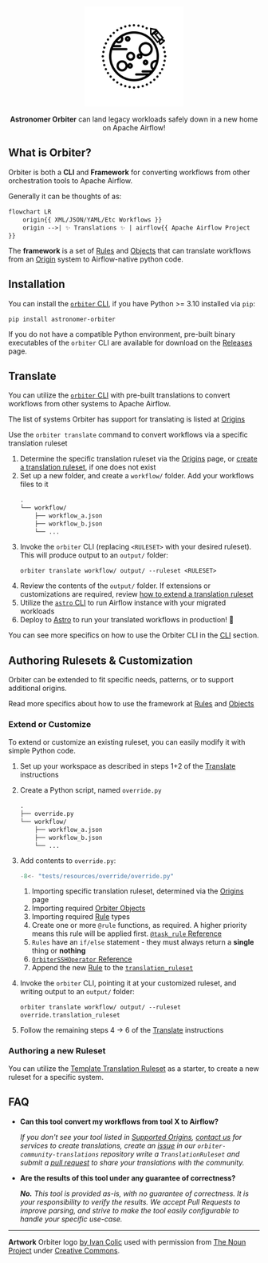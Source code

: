 <!--suppress HtmlDeprecatedAttribute -->
<p align="center">
  <img
    width="200px" height="200px"
    src="./orbiter.svg"
    alt="Logo of Spaceship Orbiting a Planet"
  />
</p>
<p align="center">
  <b>Astronomer Orbiter</b> can land legacy workloads safely down in a new home on Apache Airflow!
</p>

## What is Orbiter?
Orbiter is both a **CLI** and **Framework** for converting workflows
from other orchestration tools to Apache Airflow.

Generally it can be thoughts of as:
```mermaid
flowchart LR
    origin{{ XML/JSON/YAML/Etc Workflows }}
    origin -->| ✨ Translations ✨ | airflow{{ Apache Airflow Project }}
```
The **framework** is a set of [Rules](./Rules_and_Rulesets) and [Objects](./objects) that can translate workflows
from an [Origin](./origins) system to Airflow-native python code.

## Installation

You can install the [`orbiter` CLI](./CLI), if you have Python >= 3.10 installed via `pip`:
```shell
pip install astronomer-orbiter
```
If you do not have a compatible Python environment, pre-built binary executables of the `orbiter` CLI
are available for download on the [Releases](https://github.com/astronomer/orbiter/releases) page.

## Translate
You can utilize the [`orbiter` CLI](./CLI) with pre-built translations to convert workflows
from other systems to Apache Airflow.

The list of systems Orbiter has support for translating is listed at [Origins](origins)

Use the `orbiter translate` command to convert workflows via a specific translation ruleset

1. Determine the specific translation ruleset via the [Origins](origins) page,
    or [create a translation ruleset](#authoring-rulesets-customization),
    if one does not exist
2. Set up a new folder, and create a `workflow/` folder. Add your workflows files to it
    ```shell
    .
    └── workflow/
        ├── workflow_a.json
        ├── workflow_b.json
        └── ...
    ```
3. Invoke the `orbiter` CLI (replacing `<RULESET>` with your desired ruleset). This will produce output to an `output/` folder:
    ```shell
    orbiter translate workflow/ output/ --ruleset <RULESET>
    ```
4. Review the contents of the `output/` folder. If extensions or customizations are required, review
    [how to extend a translation ruleset](#extend-or-customize)
5. Utilize the [`astro` CLI](https://www.astronomer.io/docs/astro/cli/overview)
    to run Airflow instance with your migrated workloads
6. Deploy to [Astro](https://www.astronomer.io/try-astro/) to run your translated workflows in production! 🚀

You can see more specifics on how to use the Orbiter CLI in the [CLI](CLI) section.

## Authoring Rulesets & Customization
Orbiter can be extended to fit specific needs, patterns, or to support additional origins.

Read more specifics about how to use the framework at [Rules](./Rules_and_Rulesets) and [Objects](./objects)

### Extend or Customize
To extend or customize an existing ruleset, you can easily modify it with simple Python code.

1. Set up your workspace as described in steps 1+2 of the [Translate](#translate) instructions
2. Create a Python script, named `override.py`
    ```shell
    .
    ├── override.py
    └── workflow/
        ├── workflow_a.json
        ├── workflow_b.json
        └── ...
    ```
3. Add contents to `override.py`:
    ```python title="override.py" linenums="1"
    -8<- "tests/resources/override/override.py"
    ```
    1. Importing specific translation ruleset, determined via the [Origins](origins) page
    2. Importing required [Orbiter Objects](./objects)
    3. Importing required [Rule](./Rules_and_Rulesets) types
    4. Create one or more `@rule` functions, as required. A higher priority means this rule will be applied first.
        [`@task_rule` Reference](./Rules_and_Rulesets/rules/#orbiter.rules.TaskRule)
    5. `Rules` have an `if/else` statement - they must always return a **single** thing or **nothing**
    6. [`OrbiterSSHOperator` Reference](./objects/Operators_and_Callbacks/operators/#orbiter.objects.operators.ssh.OrbiterSSHOperator)
    7. Append the new [Rule](./Rules_and_Rulesets)
       to the [`translation_ruleset`](./Rules_and_Rulesets/rulesets/#orbiter.rules.rulesets.TranslationRuleset)

4. Invoke the `orbiter` CLI, pointing it at your customized ruleset, and writing output to an `output/` folder:
    ```shell
    orbiter translate workflow/ output/ --ruleset override.translation_ruleset
    ```
5. Follow the remaining steps 4 -> 6 of the [Translate](#translate) instructions

### Authoring a new Ruleset

You can utilize the [Template Translation Ruleset](./Rules_and_Rulesets/#translation-ruleset-template)
as a starter, to create a new ruleset for a specific system.

## FAQ
- **Can this tool convert my workflows from tool X to Airflow?**

    _If you don't see your tool listed in [Supported Origins](./origins),
    [contact us](https://www.astronomer.io/contact/) for services to create translations,
    create an [issue](https://github.com/astronomer/orbiter-community-translations/issues/new/)
    in our `orbiter-community-translations` repository write a `TranslationRuleset` and submit a
    [pull request](https://github.com/astronomer/orbiter-community-translations/pulls/)
    to share your translations with the community._

- **Are the results of this tool under any guarantee of correctness?**

    _**No.** This tool is provided as-is, with no guarantee of correctness.
    It is your responsibility to verify the results.
    We accept Pull Requests to improve parsing,
    and strive to make the tool easily configurable to handle your specific use-case._

---

**Artwork**
Orbiter logo [by Ivan Colic](https://thenounproject.com/Ivanisawesome/) used with permission
from [The Noun Project](https://thenounproject.com/icon/lunar-orbiter-196219/)
under [Creative Commons](https://creativecommons.org/licenses/by/3.0/us/legalcode).
